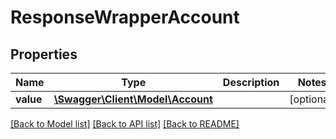 # ResponseWrapperAccount

## Properties
Name | Type | Description | Notes
------------ | ------------- | ------------- | -------------
**value** | [**\Swagger\Client\Model\Account**](Account.md) |  | [optional] 

[[Back to Model list]](../README.md#documentation-for-models) [[Back to API list]](../README.md#documentation-for-api-endpoints) [[Back to README]](../README.md)


